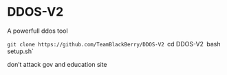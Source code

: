 # DDOS-V2
A powerfull ddos tool 

`git clone https://github.com/TeamBlackBerry/DDOS-V2
 `cd DDOS-V2`
 `bash setup.sh`

 don’t attack gov and education site 
